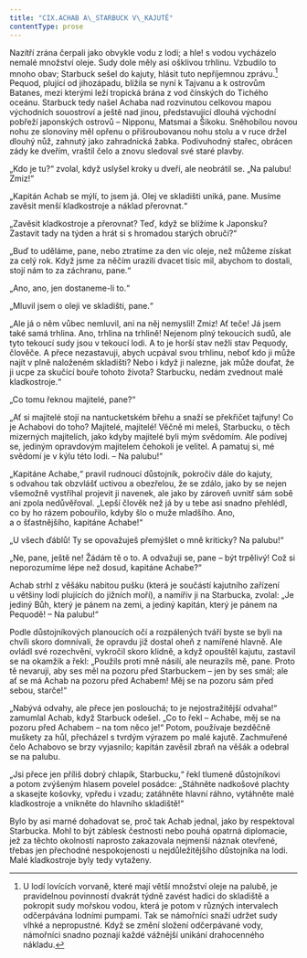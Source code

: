 ```yaml
---
title: "CIX.ACHAB A\_STARBUCK V\_KAJUTĚ"
contentType: prose
---
```


Nazítří zrána čerpali jako obvykle vodu z lodi; a hle! s vodou vycházelo nemalé množství oleje. Sudy dole měly asi ošklivou trhlinu. Vzbudilo to mnoho obav; Starbuck sešel do kajuty, hlásit tuto nepříjemnou zprávu.[^21] Pequod, plující od jihozápadu, blížila se nyní k Tajvanu a k ostrovům Batanes, mezi kterými leží tropická brána z vod čínských do Tichého oceánu. Starbuck tedy našel Achaba nad rozvinutou celkovou mapou východních souostroví a ještě nad jinou, představující dlouhá východní pobřeží japonských ostrovů – Nipponu, Matsmai a Šikoku. Sněhobílou novou nohu ze slonoviny měl opřenu o přišroubovanou nohu stolu a v ruce držel dlouhý nůž, zahnutý jako zahradnická žabka. Podivuhodný stařec, obrácen zády ke dveřím, vraštil čelo a znovu sledoval své staré plavby.

„Kdo je tu?“ zvolal, když uslyšel kroky u dveří, ale neobrátil se. „Na palubu! Zmiz!“

„Kapitán Achab se mýlí, to jsem já. Olej ve skladišti uniká, pane. Musíme zavěsit menší kladkostroje a náklad přerovnat.“

„Zavěsit kladkostroje a přerovnat? Teď, když se blížíme k Japonsku? Zastavit tady na týden a hrát si s hromadou starých ob­ručí?“

„Buď to uděláme, pane, nebo ztratíme za den víc oleje, než můžeme získat za celý rok. Když jsme za něčím urazili dvacet tisíc mil, abychom to dostali, stojí nám to za záchranu, pane.“

„Ano, ano, jen dostaneme-li to.“

„Mluvil jsem o oleji ve skladišti, pane.“

„Ale já o něm vůbec nemluvil, ani na něj nemyslil! Zmiz! Ať teče! Já jsem také samá trhlina. Ano, trhlina na trhlině! Nejenom plný tekoucích sudů, ale tyto tekoucí sudy jsou v tekoucí lodi. A to je horší stav nežli stav Pequody, člověče. A přece nezastavuji, abych ucpával svou trhlinu, neboť kdo ji může najít v plně naloženém skladišti? Nebo i když ji nalezne, jak může doufat, že ji ucpe za skučící bouře tohoto života? Starbucku, nedám zvednout malé kladkostroje.“

„Co tomu řeknou majitelé, pane?“

„Ať si majitelé stojí na nantucketském břehu a snaží se překřičet tajfuny! Co je Achabovi do toho? Majitelé, majitelé! Věčně mi meleš, Starbucku, o těch mizerných majitelích, jako kdyby majitelé byli mým svědomím. Ale podívej se, jediným opravdovým majitelem čehokoli je velitel. A pamatuj si, mé svědomí je v kýlu této lodi. – Na palubu!“

„Kapitáne Achabe,“ pravil rudnoucí důstojník, pokročiv dále do kajuty, s odvahou tak obzvlášť uctivou a obezřelou, že se zdálo, jako by se nejen všemožně vystříhal projevit ji navenek, ale jako by zároveň uvnitř sám sobě ani zpola nedůvěřoval. „Lepší člověk než já by u tebe asi snadno přehlédl, co by ho rázem pobouřilo, kdyby šlo o muže mladšího. Ano, a o šťastnějšího, kapitáne Achabe!“

„U všech ďáblů! Ty se opovažuješ přemýšlet o mně kriticky? Na palubu!“

„Ne, pane, ještě ne! Žádám tě o to. A odvažuji se, pane – být trpělivý! Což si neporozumíme lépe než dosud, kapitáne Achabe?“

Achab strhl z věšáku nabitou pušku (která je součástí kajutního zařízení u většiny lodí plujících do jižních moří), a namířiv ji na Starbucka, zvolal: „Je jediný Bůh, který je pánem na zemi, a jediný kapitán, který je pánem na Pequodě! – Na palubu!“

Podle důstojníkových planoucích očí a rozpálených tváří byste se byli na chvíli skoro domnívali, že opravdu již dostal oheň z namířené hlavně. Ale ovládl své rozechvění, vykročil skoro klidně, a když opouštěl kajutu, zastavil se na okamžik a řekl: „Použils proti mně násilí, ale neurazils mě, pane. Proto tě nevaruji, aby ses měl na pozoru před Starbuckem – jen by ses smál; ale ať se má Achab na pozoru před Achabem! Měj se na pozoru sám před sebou, starče!“

„Nabývá odvahy, ale přece jen poslouchá; to je nejostražitější odvaha!“ zamumlal Achab, když Starbuck odešel. „Co to řekl – Achabe, měj se na pozoru před Achabem – na tom něco je!“ Potom, používaje bezděčně muškety za hůl, přecházel s tvrdým výrazem po malé kajutě. Zachmuřené čelo Achabovo se brzy vyjasnilo; kapitán zavěsil zbraň na věšák a odebral se na palubu.

„Jsi přece jen příliš dobrý chlapík, Starbucku,“ řekl tlumeně důstojníkovi a potom zvýšeným hlasem povelel posádce: „Stáhněte nadkošové plachty a skasejte košovky, vpředu i vzadu; zatáhněte hlavní ráhno, vytáhněte malé kladkostroje a vnikněte do hlavního skladiště!“

Bylo by asi marné dohadovat se, proč tak Achab jednal, jako by respektoval Starbucka. Mohl to být záblesk čestnosti nebo pouhá opatrná diplomacie, jež za těchto okolností naprosto zakazovala nejmenší náznak otevřené, třebas jen přechodné nespokojenosti u nejdůležitějšího důstojníka na lodi. Malé kladkostroje byly tedy vytaženy.

[^21]: U lodí lovících vorvaně, které mají větší množství oleje na palubě, je pravidelnou povinností dvakrát týdně zavést hadici do skladiště a pokropit sudy mořskou vodou, která je potom v různých intervalech odčerpávána lodními pumpami. Tak se námořníci snaží udržet sudy vlhké a nepropustné. Když se změní složení odčerpávané vody, námořníci snadno poznají každé vážnější unikání drahocenného nákladu.
